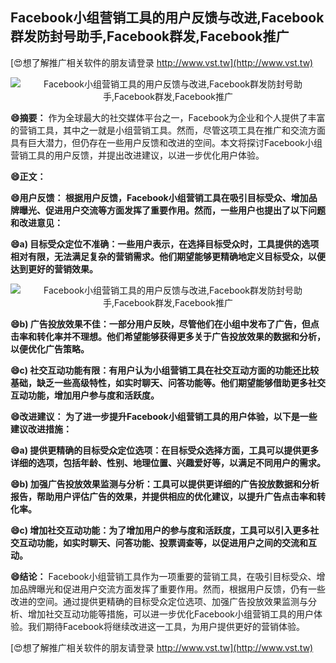 ## **Facebook小组营销工具的用户反馈与改进,Facebook群发防封号助手,Facebook群发,Facebook推广**

[😍想了解推广相关软件的朋友请登录 http://www.vst.tw](http://www.vst.tw)

 <center><img src="https://vst.tw/MP4/tuiguang/png/2.png" alt="Facebook小组营销工具的用户反馈与改进,Facebook群发防封号助手,Facebook群发,Facebook推广"></center>

**😄摘要：**
作为全球最大的社交媒体平台之一，Facebook为企业和个人提供了丰富的营销工具，其中之一就是小组营销工具。然而，尽管这项工具在推广和交流方面具有巨大潜力，但仍存在一些用户反馈和改进的空间。本文将探讨Facebook小组营销工具的用户反馈，并提出改进建议，以进一步优化用户体验。

**😄正文：**

**😄用户反馈： 根据用户反馈，Facebook小组营销工具在吸引目标受众、增加品牌曝光、促进用户交流等方面发挥了重要作用。然而，一些用户也提出了以下问题和改进意见：**

**😄a) 目标受众定位不准确：一些用户表示，在选择目标受众时，工具提供的选项相对有限，无法满足复杂的营销需求。他们期望能够更精确地定义目标受众，以便达到更好的营销效果。**

 <center><img src="https://vst.tw/MP4/tuiguang/png/7.png" alt="Facebook小组营销工具的用户反馈与改进,Facebook群发防封号助手,Facebook群发,Facebook推广"></center>

**😄b) 广告投放效果不佳：一部分用户反映，尽管他们在小组中发布了广告，但点击率和转化率并不理想。他们希望能够获得更多关于广告投放效果的数据和分析，以便优化广告策略。**

**😄c) 社交互动功能有限：有用户认为小组营销工具在社交互动方面的功能还比较基础，缺乏一些高级特性，如实时聊天、问答功能等。他们期望能够借助更多社交互动功能，增加用户参与度和活跃度。**

**😄改进建议： 为了进一步提升Facebook小组营销工具的用户体验，以下是一些建议改进措施：**

**😄a) 提供更精确的目标受众定位选项：在目标受众选择方面，工具可以提供更多详细的选项，包括年龄、性别、地理位置、兴趣爱好等，以满足不同用户的需求。**

**😄b) 加强广告投放效果监测与分析：工具可以提供更详细的广告投放数据和分析报告，帮助用户评估广告的效果，并提供相应的优化建议，以提升广告点击率和转化率。**

**😄c) 增加社交互动功能：为了增加用户的参与度和活跃度，工具可以引入更多社交互动功能，如实时聊天、问答功能、投票调查等，以促进用户之间的交流和互动。**

**😄结论：**
Facebook小组营销工具作为一项重要的营销工具，在吸引目标受众、增加品牌曝光和促进用户交流方面发挥了重要作用。然而，根据用户反馈，仍有一些改进的空间。通过提供更精确的目标受众定位选项、加强广告投放效果监测与分析、增加社交互动功能等措施，可以进一步优化Facebook小组营销工具的用户体验。我们期待Facebook将继续改进这一工具，为用户提供更好的营销体验。

[😍想了解推广相关软件的朋友请登录 http://www.vst.tw](http://www.vst.tw)



